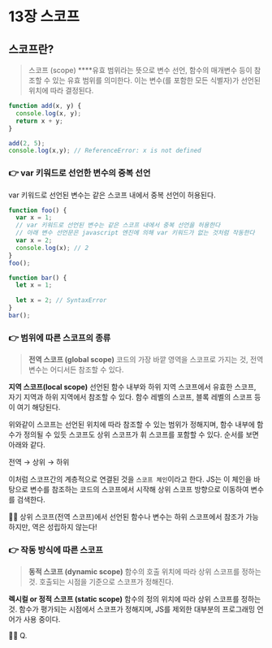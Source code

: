 # 13장 스코프

## 스코프란?

> 스코프 (scope)
****유효 범위라는 뜻으로 변수 선언, 함수의 매개변수 등이 참조할 수 있는 유효 범위를 의미한다. 이는 변수(를 포함한 모든 식별자)가 선언된 위치에 따라 결정된다.
> 

```jsx
function add(x, y) {
  console.log(x, y);
  return x + y;
}

add(2, 5);
console.log(x,y); // ReferenceError: x is not defined
```

### 👉 var 키워드로 선언한 변수의 중복 선언

var 키워드로 선언된 변수는 같은 스코프 내에서 중복 선언이 허용된다.

```jsx
function foo() {
  var x = 1;
  // var 키워드로 선언된 변수는 같은 스코프 내에서 중복 선언을 허용한다
  // 아래 변수 선언문은 javascript 엔진에 의해 var 키워드가 없는 것처럼 작동한다
  var x = 2;
  console.log(x); // 2
}
foo();
```

```jsx
function bar() {
  let x = 1;
	
  let x = 2; // SyntaxError
}
bar();
```

### 👉 범위에 따른 스코프의 종류

> **전역 스코프 (global scope)**
코드의 가장 바깥 영역을 스코프로 가지는 것, 전역 변수는 어디서든 참조할 수 있다.

**지역 스코프(local scope)**
선언된 함수 내부와 하위 지역 스코프에서 유효한 스코프, 자기 지역과 하위 지역에서 참조할 수 있다.
함수 레벨의 스코프, 블록 레벨의 스코프 등이 여기 해당된다.
> 

위와같이 스코프는 선언된 위치에 따라 참조할 수 있는 범위가 정해지며, 함수 내부에 함수가 정의될 수 있듯 스코프도 상위 스코프가 휘 스코프를 포함할 수 있다. 순서를 보면 아래와 같다.

전역 → 상위 → 하위

이처럼 스코프간의 계층적으로 연결된 것을 `스코프 체인`이라고 한다. JS는 이 체인을 바탕으로 변수를 참조하는 코드의 스코프에서 시작해 상위 스코프 방향으로 이동하여 변수를 검색한다.

🙅‍♀️ 상위 스코프(전역 스코프)에서 선언된 함수나 변수는 하위 스코프에서 참조가 가능하지만, 역은 성립하지 않는다!

### 👉 작동 방식에 따른 스코프

> **동적 스코프 (dynamic scope)**
함수의 호출 위치에 따라 상위 스코프를 정하는 것. 호출되는 시점을 기준으로 스코프가 정해진다.

**렉시컬 or 정적 스코프 (static scope)**
함수의 정의 위치에 따라 상위 스코프를 정하는 것. 함수가 평가되는 시점에서 스코프가 정해지며, JS를 제외한 대부분의 프로그래밍 언어가 사용 중이다.
> 

🙋‍♀️ Q.